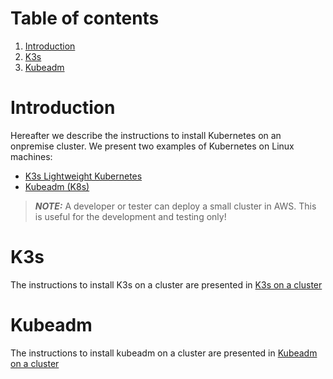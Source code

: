 # Table of contents

1. [Introduction](#introduction)
2. [K3s](#k3s)
3. [Kubeadm](#kubeadm)

# Introduction 

Hereafter we describe the instructions to install Kubernetes on an onpremise cluster. We present two examples of
Kubernetes on Linux machines:

* [K3s Lightweight Kubernetes](https://rancher.com/docs/k3s/latest/en/)
* [Kubeadm (K8s)](https://kubernetes.io/docs/setup/production-environment/tools/kubeadm/install-kubeadm/)

> **_NOTE:_** A developer or tester can deploy a small cluster in AWS. This is useful for the development and testing only!

# K3s

The instructions to install K3s on a cluster are presented in [K3s on a cluster](k3s-cluster/README.md)

# Kubeadm

The instructions to install kubeadm on a cluster are presented in [Kubeadm on a cluster](kubeadm-cluster/README.md)